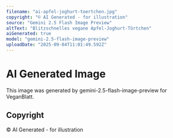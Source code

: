 ```yaml
---
filename: "ai-apfel-joghurt-toertchen.jpg"
copyright: "© AI Generated - for illustration"
source: "Gemini 2.5 Flash Image Preview"
altText: "Blitzschnelles vegane Apfel-Joghurt-Törtchen"
aiGenerated: true
model: "gemini-2.5-flash-image-preview"
uploadDate: "2025-09-04T11:01:49.592Z"
---
```


# AI Generated Image

This image was generated by gemini-2.5-flash-image-preview for VeganBlatt.

## Copyright
© AI Generated - for illustration
